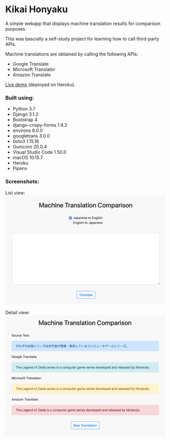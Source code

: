 # Kikai Honyaku

A simple webapp that displays machine translation results for comparison purposes.

This was bascially a self-study project for learning how to call third-party APIs.

Machine translations are obtained by calling the following APIs:
* Google Translate
* Microsoft Translator
* Amazon Translate

[Live demo](https://kikaihonyaku.herokuapp.com) (deployed on Heroku).

### Built using:

* Python 3.7
* Django 3.1.2
* Bootstrap 4
* django-crispy-forms 1.9.2
* environs 8.0.0
* googletrans 3.0.0
* boto3 1.15.16
* Gunicorn 20.0.4
* Visual Studio Code 1.50.0
* macOS 10.15.7
* Heroku
* Pipenv

### Screenshots:

List view:
![alt text](readme_screenshot_1.png "Article list screenshot")</br>

Detail view:
![alt text](readme_screenshot_2.png "Article detail screenshot")
